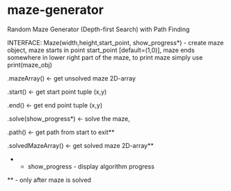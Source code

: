 # maze-generator

Random Maze Generator (Depth-first Search) with Path Finding

INTERFACE:
Maze(width,height,start_point, show_progress*) - create maze object,
maze starts in point start_point [default=(1,0)],
maze ends somewhere in lower right part of the maze,
to print maze simply use print(maze_obj)

.mazeArray()	<-	get unsolved maze 2D-array

.start()		<-	get start point tuple (x,y)

.end()			<-	get end point tuple (x,y)

.solve(show_progress*)	<-	solve the maze,

.path()			<-	get path from start to exit**

.solvedMazeArray()	<-	get solved maze 2D-array**


* - show_progress - display algorithm progress

** - only after maze is solved
